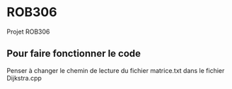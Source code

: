 # ROB306
Projet ROB306


## Pour faire fonctionner le code ##
Penser à changer le chemin de lecture du fichier matrice.txt dans le fichier Dijkstra.cpp
